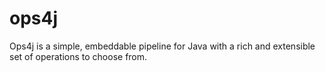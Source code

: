 # ops4j

Ops4j is a simple, embeddable pipeline for Java with a rich and extensible set of operations to choose from.
